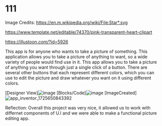 # 111
Image Credits: https://en.m.wikipedia.org/wiki/File:Star*.svg

https://www.template.net/editable/74370/pink-transparent-heart-clipart

https://illustoon.com/?id=5926

This app is for anyone who wants to take a picture of something. This application allows you to take a picture of anything to want, so a wide variety of people would find use in it.
This app allows you to take a picture of anything you want through just a single click of a button. There are several other buttons that each represent different colors, which you can use to edit the picture and draw whatever you want on it using different colors. 

[Designer View]![image](https://github.com/user-attachments/assets/6ced6070-5c08-44d9-958f-19d400d8f9c9)
[Blocks/Code]![image](https://github.com/user-attachments/assets/8210db1c-7e5b-4600-aa7f-2ef29864ea6a)
[ImageCreated]![app_inventor_1725650843392](https://github.com/user-attachments/assets/20e3891c-0835-413f-8c71-0eb8618741d2)

Reflection: Overall this project was very nice, it allowed us to work with differnet components of U.I and we were able to make a functional picture editing app. 
